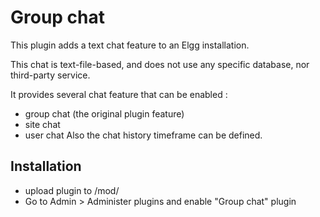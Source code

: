 Group chat
==========

This plugin adds a text chat feature to an Elgg installation.

This chat is text-file-based, and does not use any specific database, nor third-party service.

It provides several chat feature that can be enabled :
 - group chat (the original plugin feature)
 - site chat
 - user chat
Also the chat history timeframe can be defined.


## Installation
- upload plugin to /mod/
- Go to Admin > Administer plugins and enable "Group chat" plugin



